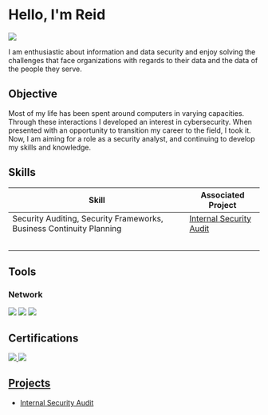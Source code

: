 # Hello, I'm Reid
<a href="https://www.linkedin.com/in/reid-parker-a003261a1?lipi=urn%3Ali%3Apage%3Ad_flagship3_profile_view_base_contact_details%3Bq0%2BIoCr6ThK%2BLJ0q3pVgqA%3D%3D"><img src="https://img.shields.io/badge/-LinkedIn-0072b1?&style=for-the-badge&logo=linkedin&logoColor=white" /></a>

I am enthusiastic about information and data security and enjoy solving the challenges that face organizations with regards to their data and the data of the people they serve.

## Objective

Most of my life has been spent around computers in varying capacities. Through these interactions I developed an interest in cybersecurity. When presented with an opportunity to transition my career to the field, I took it. Now, I am aiming for a role as a security analyst, and continuing to develop my skills and knowledge.

## Skills

| Skill                                         | Associated Project         |
|-----------------------------------------------|----------------------------|
| Security Auditing, Security Frameworks, Business Continuity Planning | <a href="https://github.com/ReidParker23/Internal-Security-Audit/tree/main">Internal Security Audit</a>|
|  | |
|          | |
|       | |
|                   | |
|  | |

## Tools

### Network
<div>
    <img src="https://img.shields.io/badge/-Wireshark-1679A7?&style=for-the-badge&logo=Wireshark&logoColor=white" />
    <img src="https://img.shields.io/badge/-Suricata-EF3B2D?&style=for-the-badge&logo=Suricata&logoColor=white" />
    <img src="https://img.shields.io/badge/-Zeek-777BB4?&style=for-the-badge&logo=Zeek&logoColor=white" />
</div>

## Certifications
<div>
<a href="https://www.dropbox.com/scl/fi/5nsobjutazua174r57zpm/CompTIA-A-ce-certificate.pdf?rlkey=ml6fy0q575mew3ynvcy2fntr7&st=pirmo0mg&dl=0"><img src="https://img.shields.io/badge/-CompTIA%20A%2B-008ED1?&style=for-the-badge&logo=CompTIA&logoColor=white" />
<a href="https://www.dropbox.com/scl/fi/b0ibo6sj044053uvk5n36/CompTIA-IT-Fundamentals-ITF-Certification-certificate.pdf?rlkey=1jb4wgkw035s223xr1vsn23pf&st=evwv4sl5&dl=0"><img src="https://img.shields.io/badge/-CompTIA%20ITF%2B-008ED1?&style=for-the-badge&logo=CompTIA&logoColor=white" />
</div>

## Projects
- <a href="https://github.com/ReidParker23/Internal-Security-Audit/tree/main">Internal Security Audit</a>
